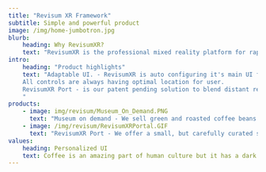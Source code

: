 ```yaml
---
title: "Revisum XR Framework"
subtitle: Simple and powerful product
image: /img/home-jumbotron.jpg
blurb:
    heading: Why RevisumXR?
    text: "RevisumXR is the professional mixed reality platform for rapid production of product, retail estate, training, tourist and museums showcases."
intro:
    heading: "Product highlights"
    text: "Adaptable UI. - RevisumXR is auto configuring it's main UI functions for each user separately. At the start of each session, UI hologram controls are calibrated to appropriate height of the user to reach them optimally.
    All controls are always having optimal location for user.
    RevisumXR Port - is our patent pending solution to blend distant reality seamlessly into user environment. Just like in VR, User is able to explore full 360 degree remote scene but with still having sight of his environment.
    "
products:
    - image: img/revisum/Museum_On_Demand.PNG
      text: "Museum on demand - We sell green and roasted coffee beans that are sourced directly from independent farmers and farm cooperatives. We’re proud to offer a variety of coffee beans grown with great care for the environment and local communities. Check our post or contact us directly for current availability."
    - image: /img/revisum/RevisumXRPortal.GIF
      text: "RevisumXR Port - We offer a small, but carefully curated selection of brewing gear and tools for every taste and experience level. No matter if you roast your own beans or just bought your first french press, you’ll find a gadget to fall in love with in our shop."
values:
    heading: Personalized UI
    text: Coffee is an amazing part of human culture but it has a dark side too – one of colonialism and mindless abuse of natural resources and human lives. We want to turn this around and return the coffee trade to the drink’s exhilarating, empowering and unifying nature.
---
```

